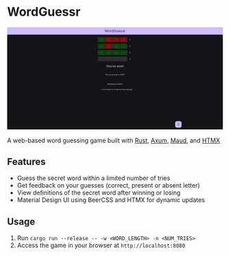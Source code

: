 # WordGuessr

![webpage demo](image.png)

A web-based word guessing game built with [Rust](https://www.rust-lang.org/), [Axum](https://github.com/tokio-rs/axum), [Maud](https://maud.lambda.xyz/), and [HTMX](https://htmx.org/)

## Features

-   Guess the secret word within a limited number of tries
-   Get feedback on your guesses (correct, present or absent letter)
-   View definitions of the secret word after winning or losing
-   Material Design UI using BeerCSS and HTMX for dynamic updates

## Usage

1.  Run `cargo run --release -- -w <WORD_LENGTH> -n <NUM_TRIES>`
2.  Access the game in your browser at `http://localhost:8080`